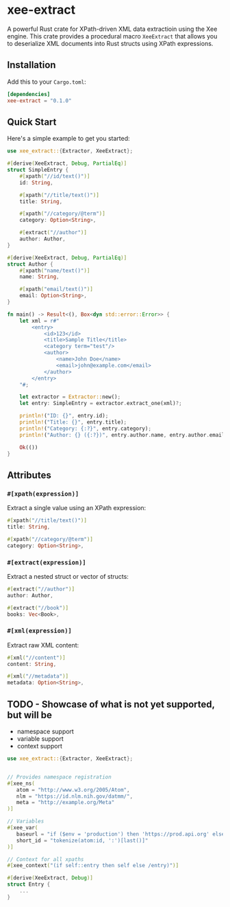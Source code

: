 # xee-extract

A powerful Rust crate for XPath-driven XML data extractioin using the Xee engine. This crate provides a procedural macro `XeeExtract` that allows you to deserialize XML documents into Rust structs using XPath expressions.

## Installation

Add this to your `Cargo.toml`:

```toml
[dependencies]
xee-extract = "0.1.0"
```

## Quick Start

Here's a simple example to get you started:

```rust
use xee_extract::{Extractor, XeeExtract};

#[derive(XeeExtract, Debug, PartialEq)]
struct SimpleEntry {
    #[xpath("//id/text()")]
    id: String,

    #[xpath("//title/text()")]
    title: String,

    #[xpath("//category/@term")]
    category: Option<String>,

    #[extract("//author")]
    author: Author,
}

#[derive(XeeExtract, Debug, PartialEq)]
struct Author {
    #[xpath("name/text()")]
    name: String,

    #[xpath("email/text()")]
    email: Option<String>,
}

fn main() -> Result<(), Box<dyn std::error::Error>> {
    let xml = r#"
        <entry>
            <id>123</id>
            <title>Sample Title</title>
            <category term="test"/>
            <author>
                <name>John Doe</name>
                <email>john@example.com</email>
            </author>
        </entry>
    "#;

    let extractor = Extractor::new();
    let entry: SimpleEntry = extractor.extract_one(xml)?;

    println!("ID: {}", entry.id);
    println!("Title: {}", entry.title);
    println!("Category: {:?}", entry.category);
    println!("Author: {} ({:?})", entry.author.name, entry.author.email);

    Ok(())
}
```

## Attributes

### `#[xpath(expression)]`

Extract a single value using an XPath expression:

```rust
#[xpath("//title/text()")]
title: String,

#[xpath("//category/@term")]
category: Option<String>,
```

### `#[extract(expression)]`

Extract a nested struct or vector of structs:

```rust
#[extract("//author")]
author: Author,

#[extract("//book")]
books: Vec<Book>,
```

### `#[xml(expression)]`

Extract raw XML content:

```rust
#[xml("//content")]
content: String,

#[xml("//metadata")]
metadata: Option<String>,
```

## TODO - Showcase of what is not yet supported, but will be

 - namespace support
 - variable support
 - context support

```rust
use xee_extract::{Extractor, XeeExtract};


// Provides namespace registration
#[xee_ns(
   atom = "http://www.w3.org/2005/Atom",
   nlm = "https://id.nlm.nih.gov/datmm/",
   meta = "http://example.org/Meta"
)]

// Variables
#[xee_var(
   baseurl = "if ($env = 'production') then 'https://prod.api.org' else 'https://dev.api.org'",
   short_id = "tokenize(atom:id, ':')[last()]"
)]

// Context for all xpaths
#[xee_context("(if self::entry then self else /entry)")]

#[derive(XeeExtract, Debug)]
struct Entry {
    ...
}
